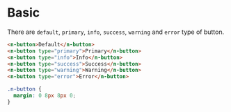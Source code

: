 # Basic
There are `default`, `primary`, `info`, `success`, `warning` and `error` type of button.
```html
<n-button>Default</n-button>
<n-button type="primary">Primary</n-button>
<n-button type="info">Info</n-button>
<n-button type="success">Success</n-button>
<n-button type="warning">Warning</n-button>
<n-button type="error">Error</n-button>
```
```css
.n-button {
  margin: 0 8px 8px 0;
}
```
